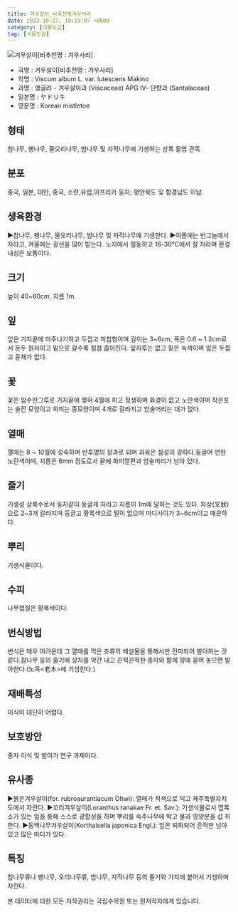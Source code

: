 ```yaml
---
title: 겨우살이_비추천명겨우사리
date: 2023-10-27, 18:19:07 +0800
category: [식물도감]
tag: [식물도감]
---
```




![겨우살이[비추천명 : 겨우사리]](http://www.nature.go.kr/fileUpload/plants/basic/Loranthaceae/Viscum/14823/1_th2.JPG)
- 국명 : 겨우살이[비추천명 : 겨우사리]
- 학명 : Viscum album L. var. lutescens Makino
- 과명 : 앵글러 - 겨우살이과 (Viscaceae) APG Ⅳ- 단향과 (Santalaceae)
- 일본명 : ヤドリキ
- 영문명 : Korean mistletoe


## 형태
참나무, 팽나무, 물오리나무, 밤나무 및 자작나무에 기생하는 상록 활엽 관목
## 분포
중국, 일본, 대만, 중국, 소련,유럽,아프리카 등지; 평안북도 및 함경남도 이남.
## 생육환경
▶참나무, 팽나무, 물오리나무, 밤나무 및 자작나무에 기생한다. ▶여름에는 반그늘에서 자라고, 겨울에는 광선을 많이 받는다. 노지에서 월동하고 16-30℃에서 잘 자라며 환경내성은 보통이다.
## 크기
높이 40~60cm, 지름 1m. 
## 잎
잎은 가지끝에 마주나기하고 두껍고 피침형이며 길이는 3~6cm, 폭은 0.6 ~ 1.2cm로서 둔두 원저이고 밑으로 갈수록 점점 좁아진다. 잎자루는 없고 짙은 녹색이며 잎은 두껍고 윤채가 없다.
## 꽃
꽃은 암수딴그루로 가지끝에 맺혀 4월에 피고 정생하며 화경이 없고 노란색이며 작은포는 술잔 모양이고 화피는 종모양이며 4개로 갈라지고 암술머리는 대가 없다.
## 열매
열매는 8 ~ 10월에 성숙하며 반투명의 장과로 되며 과육은 점성이 강하다.둥글며 연한 노란색이며, 지름은 6mm 정도로서 끝에 화피열편과 암술머리가 남아 있다.
## 줄기
기생성 상록수로서 둥지같이 둥글게 자라고 지름이 1m에 달하는 것도 있다. 차상(叉狀)으로 2~3개 갈라지며 둥글고 황록색으로 털이 없으며 마디사이가 3~6cm이고 매끈하다.
## 뿌리
기생식물이다.
## 수피
나무껍질은 황록색이다.
## 번식방법
번식은 매우 어려운데 그 열매를 먹은 조류의 배설물을 통해서만 전파되어 발아하는 것 같다.참나무 등의 줄기에 상처를 약간 내고 끈적끈적한 종자와 함께 땅에 묻어 놓으면 발아한다.(노목<老木>에 기생한다.)
## 재배특성
이식이 대단히 어렵다.
## 보호방안
종자 이식 및 발아가 연구 과제이다.
## 유사종
▶붉은겨우살이(for. rubroaurantiacum Ohwi): 열매가 적색으로 익고 제주특별자치도에서 자란다.▶꼬리겨우살이(Loranthus tanakae Fr. et. Sav.): 기생식물로서 엽록소가 있는   잎을 통해 스스로 광합성을 하며 뿌리를 숙주나무에 박고 물과 영양분을 섭    취한다.▶동백나무겨우살이(Korthalsella japonica Engl.): 잎은 퇴화되어 흔적만 남아   있고 많은 마디가 있다.
## 특징
참나무류나 팽나무, 오리나무류, 밤나무, 자작나무 등의 줄기와 가지에 붙어서 기생하며 자란다.






본 데이터에 대한 모든 저작권리는 국립수목원 또는 원저작자에게 있습니다.
